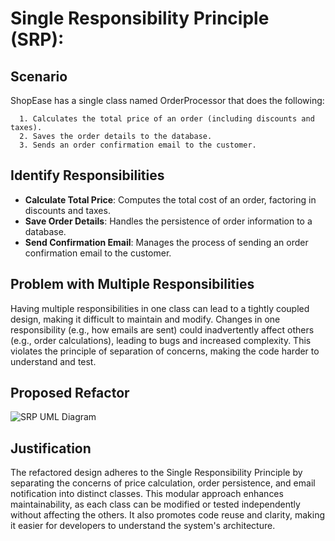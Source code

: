 # Single Responsibility Principle (SRP):
## Scenario
ShopEase has a single class named OrderProcessor that does the following:

      1. Calculates the total price of an order (including discounts and taxes).
      2. Saves the order details to the database.
      3. Sends an order confirmation email to the customer.

## Identify Responsibilities
- **Calculate Total Price**: Computes the total cost of an order, factoring in discounts and taxes.
- **Save Order Details**: Handles the persistence of order information to a database.
- **Send Confirmation Email**: Manages the process of sending an order confirmation email to the customer.

## Problem with Multiple Responsibilities
Having multiple responsibilities in one class can lead to a tightly coupled design, making it difficult to maintain and modify. Changes in one responsibility (e.g., how emails are sent) could inadvertently affect others (e.g., order calculations), leading to bugs and increased complexity. This violates the principle of separation of concerns, making the code harder to understand and test.

## Proposed Refactor
![SRP UML Diagram](link_to_srp_uml_diagram)

## Justification
The refactored design adheres to the Single Responsibility Principle by separating the concerns of price calculation, order persistence, and email notification into distinct classes. This modular approach enhances maintainability, as each class can be modified or tested independently without affecting the others. It also promotes code reuse and clarity, making it easier for developers to understand the system's architecture.
